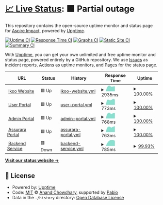 # [📈 Live Status](https://Aspire-Impact.github.io/upptime-monitor): <!--live status--> **🟧 Partial outage**

This repository contains the open-source uptime monitor and status page for [Aspire Impact](https://Aspire-Impact.github.io/upptime-monitor), powered by [Upptime](https://github.com/upptime/upptime).

[![Uptime CI](https://github.com/Aspire-Impact/upptime-monitor/workflows/Uptime%20CI/badge.svg)](https://github.com/Aspire-Impact/upptime-monitor/actions?query=workflow%3A%22Uptime+CI%22)
[![Response Time CI](https://github.com/Aspire-Impact/upptime-monitor/workflows/Response%20Time%20CI/badge.svg)](https://github.com/Aspire-Impact/upptime-monitor/actions?query=workflow%3A%22Response+Time+CI%22)
[![Graphs CI](https://github.com/Aspire-Impact/upptime-monitor/workflows/Graphs%20CI/badge.svg)](https://github.com/Aspire-Impact/upptime-monitor/actions?query=workflow%3A%22Graphs+CI%22)
[![Static Site CI](https://github.com/Aspire-Impact/upptime-monitor/workflows/Static%20Site%20CI/badge.svg)](https://github.com/Aspire-Impact/upptime-monitor/actions?query=workflow%3A%22Static+Site+CI%22)
[![Summary CI](https://github.com/Aspire-Impact/upptime-monitor/workflows/Summary%20CI/badge.svg)](https://github.com/Aspire-Impact/upptime-monitor/actions?query=workflow%3A%22Summary+CI%22)

With [Upptime](https://upptime.js.org), you can get your own unlimited and free uptime monitor and status page, powered entirely by a GitHub repository. We use [Issues](https://github.com/Aspire-Impact/upptime-monitor/issues) as incident reports, [Actions](https://github.com/Aspire-Impact/upptime-monitor/actions) as uptime monitors, and [Pages](https://Aspire-Impact.github.io/upptime-monitor) for the status page.

<!--start: status pages-->
<!-- This summary is generated by Upptime (https://github.com/upptime/upptime) -->
<!-- Do not edit this manually, your changes will be overwritten -->
<!-- prettier-ignore -->
| URL | Status | History | Response Time | Uptime |
| --- | ------ | ------- | ------------- | ------ |
| <img alt="" src="https://icons.duckduckgo.com/ip3/www.ikooworld.com.ico" height="13"> [Ikoo Website](https://www.ikooworld.com) | 🟩 Up | [ikoo-website.yml](https://github.com/Aspire-Impact/upptime-monitor/commits/HEAD/history/ikoo-website.yml) | <details><summary><img alt="Response time graph" src="./graphs/ikoo-website/response-time-week.png" height="20"> 2935ms</summary><br><a href="https://Aspire-Impact.github.io/upptime-monitor/history/ikoo-website"><img alt="Response time 2935" src="https://img.shields.io/endpoint?url=https%3A%2F%2Fraw.githubusercontent.com%2FAspire-Impact%2Fupptime-monitor%2FHEAD%2Fapi%2Fikoo-website%2Fresponse-time.json"></a><br><a href="https://Aspire-Impact.github.io/upptime-monitor/history/ikoo-website"><img alt="24-hour response time 2935" src="https://img.shields.io/endpoint?url=https%3A%2F%2Fraw.githubusercontent.com%2FAspire-Impact%2Fupptime-monitor%2FHEAD%2Fapi%2Fikoo-website%2Fresponse-time-day.json"></a><br><a href="https://Aspire-Impact.github.io/upptime-monitor/history/ikoo-website"><img alt="7-day response time 2935" src="https://img.shields.io/endpoint?url=https%3A%2F%2Fraw.githubusercontent.com%2FAspire-Impact%2Fupptime-monitor%2FHEAD%2Fapi%2Fikoo-website%2Fresponse-time-week.json"></a><br><a href="https://Aspire-Impact.github.io/upptime-monitor/history/ikoo-website"><img alt="30-day response time 2935" src="https://img.shields.io/endpoint?url=https%3A%2F%2Fraw.githubusercontent.com%2FAspire-Impact%2Fupptime-monitor%2FHEAD%2Fapi%2Fikoo-website%2Fresponse-time-month.json"></a><br><a href="https://Aspire-Impact.github.io/upptime-monitor/history/ikoo-website"><img alt="1-year response time 2935" src="https://img.shields.io/endpoint?url=https%3A%2F%2Fraw.githubusercontent.com%2FAspire-Impact%2Fupptime-monitor%2FHEAD%2Fapi%2Fikoo-website%2Fresponse-time-year.json"></a></details> | <details><summary><a href="https://Aspire-Impact.github.io/upptime-monitor/history/ikoo-website">100.00%</a></summary><a href="https://Aspire-Impact.github.io/upptime-monitor/history/ikoo-website"><img alt="All-time uptime 100.00%" src="https://img.shields.io/endpoint?url=https%3A%2F%2Fraw.githubusercontent.com%2FAspire-Impact%2Fupptime-monitor%2FHEAD%2Fapi%2Fikoo-website%2Fuptime.json"></a><br><a href="https://Aspire-Impact.github.io/upptime-monitor/history/ikoo-website"><img alt="24-hour uptime 100.00%" src="https://img.shields.io/endpoint?url=https%3A%2F%2Fraw.githubusercontent.com%2FAspire-Impact%2Fupptime-monitor%2FHEAD%2Fapi%2Fikoo-website%2Fuptime-day.json"></a><br><a href="https://Aspire-Impact.github.io/upptime-monitor/history/ikoo-website"><img alt="7-day uptime 100.00%" src="https://img.shields.io/endpoint?url=https%3A%2F%2Fraw.githubusercontent.com%2FAspire-Impact%2Fupptime-monitor%2FHEAD%2Fapi%2Fikoo-website%2Fuptime-week.json"></a><br><a href="https://Aspire-Impact.github.io/upptime-monitor/history/ikoo-website"><img alt="30-day uptime 100.00%" src="https://img.shields.io/endpoint?url=https%3A%2F%2Fraw.githubusercontent.com%2FAspire-Impact%2Fupptime-monitor%2FHEAD%2Fapi%2Fikoo-website%2Fuptime-month.json"></a><br><a href="https://Aspire-Impact.github.io/upptime-monitor/history/ikoo-website"><img alt="1-year uptime 100.00%" src="https://img.shields.io/endpoint?url=https%3A%2F%2Fraw.githubusercontent.com%2FAspire-Impact%2Fupptime-monitor%2FHEAD%2Fapi%2Fikoo-website%2Fuptime-year.json"></a></details>
| <img alt="" src="https://icons.duckduckgo.com/ip3/platform.ikooworld.com.ico" height="13"> [User Portal](https://platform.ikooworld.com/) | 🟩 Up | [user-portal.yml](https://github.com/Aspire-Impact/upptime-monitor/commits/HEAD/history/user-portal.yml) | <details><summary><img alt="Response time graph" src="./graphs/user-portal/response-time-week.png" height="20"> 773ms</summary><br><a href="https://Aspire-Impact.github.io/upptime-monitor/history/user-portal"><img alt="Response time 773" src="https://img.shields.io/endpoint?url=https%3A%2F%2Fraw.githubusercontent.com%2FAspire-Impact%2Fupptime-monitor%2FHEAD%2Fapi%2Fuser-portal%2Fresponse-time.json"></a><br><a href="https://Aspire-Impact.github.io/upptime-monitor/history/user-portal"><img alt="24-hour response time 773" src="https://img.shields.io/endpoint?url=https%3A%2F%2Fraw.githubusercontent.com%2FAspire-Impact%2Fupptime-monitor%2FHEAD%2Fapi%2Fuser-portal%2Fresponse-time-day.json"></a><br><a href="https://Aspire-Impact.github.io/upptime-monitor/history/user-portal"><img alt="7-day response time 773" src="https://img.shields.io/endpoint?url=https%3A%2F%2Fraw.githubusercontent.com%2FAspire-Impact%2Fupptime-monitor%2FHEAD%2Fapi%2Fuser-portal%2Fresponse-time-week.json"></a><br><a href="https://Aspire-Impact.github.io/upptime-monitor/history/user-portal"><img alt="30-day response time 773" src="https://img.shields.io/endpoint?url=https%3A%2F%2Fraw.githubusercontent.com%2FAspire-Impact%2Fupptime-monitor%2FHEAD%2Fapi%2Fuser-portal%2Fresponse-time-month.json"></a><br><a href="https://Aspire-Impact.github.io/upptime-monitor/history/user-portal"><img alt="1-year response time 773" src="https://img.shields.io/endpoint?url=https%3A%2F%2Fraw.githubusercontent.com%2FAspire-Impact%2Fupptime-monitor%2FHEAD%2Fapi%2Fuser-portal%2Fresponse-time-year.json"></a></details> | <details><summary><a href="https://Aspire-Impact.github.io/upptime-monitor/history/user-portal">100.00%</a></summary><a href="https://Aspire-Impact.github.io/upptime-monitor/history/user-portal"><img alt="All-time uptime 100.00%" src="https://img.shields.io/endpoint?url=https%3A%2F%2Fraw.githubusercontent.com%2FAspire-Impact%2Fupptime-monitor%2FHEAD%2Fapi%2Fuser-portal%2Fuptime.json"></a><br><a href="https://Aspire-Impact.github.io/upptime-monitor/history/user-portal"><img alt="24-hour uptime 100.00%" src="https://img.shields.io/endpoint?url=https%3A%2F%2Fraw.githubusercontent.com%2FAspire-Impact%2Fupptime-monitor%2FHEAD%2Fapi%2Fuser-portal%2Fuptime-day.json"></a><br><a href="https://Aspire-Impact.github.io/upptime-monitor/history/user-portal"><img alt="7-day uptime 100.00%" src="https://img.shields.io/endpoint?url=https%3A%2F%2Fraw.githubusercontent.com%2FAspire-Impact%2Fupptime-monitor%2FHEAD%2Fapi%2Fuser-portal%2Fuptime-week.json"></a><br><a href="https://Aspire-Impact.github.io/upptime-monitor/history/user-portal"><img alt="30-day uptime 100.00%" src="https://img.shields.io/endpoint?url=https%3A%2F%2Fraw.githubusercontent.com%2FAspire-Impact%2Fupptime-monitor%2FHEAD%2Fapi%2Fuser-portal%2Fuptime-month.json"></a><br><a href="https://Aspire-Impact.github.io/upptime-monitor/history/user-portal"><img alt="1-year uptime 100.00%" src="https://img.shields.io/endpoint?url=https%3A%2F%2Fraw.githubusercontent.com%2FAspire-Impact%2Fupptime-monitor%2FHEAD%2Fapi%2Fuser-portal%2Fuptime-year.json"></a></details>
| <img alt="" src="https://icons.duckduckgo.com/ip3/admin.ikooworld.com.ico" height="13"> [Admin Portal](https://admin.ikooworld.com/) | 🟩 Up | [admin-portal.yml](https://github.com/Aspire-Impact/upptime-monitor/commits/HEAD/history/admin-portal.yml) | <details><summary><img alt="Response time graph" src="./graphs/admin-portal/response-time-week.png" height="20"> 768ms</summary><br><a href="https://Aspire-Impact.github.io/upptime-monitor/history/admin-portal"><img alt="Response time 768" src="https://img.shields.io/endpoint?url=https%3A%2F%2Fraw.githubusercontent.com%2FAspire-Impact%2Fupptime-monitor%2FHEAD%2Fapi%2Fadmin-portal%2Fresponse-time.json"></a><br><a href="https://Aspire-Impact.github.io/upptime-monitor/history/admin-portal"><img alt="24-hour response time 768" src="https://img.shields.io/endpoint?url=https%3A%2F%2Fraw.githubusercontent.com%2FAspire-Impact%2Fupptime-monitor%2FHEAD%2Fapi%2Fadmin-portal%2Fresponse-time-day.json"></a><br><a href="https://Aspire-Impact.github.io/upptime-monitor/history/admin-portal"><img alt="7-day response time 768" src="https://img.shields.io/endpoint?url=https%3A%2F%2Fraw.githubusercontent.com%2FAspire-Impact%2Fupptime-monitor%2FHEAD%2Fapi%2Fadmin-portal%2Fresponse-time-week.json"></a><br><a href="https://Aspire-Impact.github.io/upptime-monitor/history/admin-portal"><img alt="30-day response time 768" src="https://img.shields.io/endpoint?url=https%3A%2F%2Fraw.githubusercontent.com%2FAspire-Impact%2Fupptime-monitor%2FHEAD%2Fapi%2Fadmin-portal%2Fresponse-time-month.json"></a><br><a href="https://Aspire-Impact.github.io/upptime-monitor/history/admin-portal"><img alt="1-year response time 768" src="https://img.shields.io/endpoint?url=https%3A%2F%2Fraw.githubusercontent.com%2FAspire-Impact%2Fupptime-monitor%2FHEAD%2Fapi%2Fadmin-portal%2Fresponse-time-year.json"></a></details> | <details><summary><a href="https://Aspire-Impact.github.io/upptime-monitor/history/admin-portal">100.00%</a></summary><a href="https://Aspire-Impact.github.io/upptime-monitor/history/admin-portal"><img alt="All-time uptime 100.00%" src="https://img.shields.io/endpoint?url=https%3A%2F%2Fraw.githubusercontent.com%2FAspire-Impact%2Fupptime-monitor%2FHEAD%2Fapi%2Fadmin-portal%2Fuptime.json"></a><br><a href="https://Aspire-Impact.github.io/upptime-monitor/history/admin-portal"><img alt="24-hour uptime 100.00%" src="https://img.shields.io/endpoint?url=https%3A%2F%2Fraw.githubusercontent.com%2FAspire-Impact%2Fupptime-monitor%2FHEAD%2Fapi%2Fadmin-portal%2Fuptime-day.json"></a><br><a href="https://Aspire-Impact.github.io/upptime-monitor/history/admin-portal"><img alt="7-day uptime 100.00%" src="https://img.shields.io/endpoint?url=https%3A%2F%2Fraw.githubusercontent.com%2FAspire-Impact%2Fupptime-monitor%2FHEAD%2Fapi%2Fadmin-portal%2Fuptime-week.json"></a><br><a href="https://Aspire-Impact.github.io/upptime-monitor/history/admin-portal"><img alt="30-day uptime 100.00%" src="https://img.shields.io/endpoint?url=https%3A%2F%2Fraw.githubusercontent.com%2FAspire-Impact%2Fupptime-monitor%2FHEAD%2Fapi%2Fadmin-portal%2Fuptime-month.json"></a><br><a href="https://Aspire-Impact.github.io/upptime-monitor/history/admin-portal"><img alt="1-year uptime 100.00%" src="https://img.shields.io/endpoint?url=https%3A%2F%2Fraw.githubusercontent.com%2FAspire-Impact%2Fupptime-monitor%2FHEAD%2Fapi%2Fadmin-portal%2Fuptime-year.json"></a></details>
| <img alt="" src="https://icons.duckduckgo.com/ip3/assurance.ikooworld.com.ico" height="13"> [Assurara Portal](https://assurance.ikooworld.com/) | 🟩 Up | [assurara-portal.yml](https://github.com/Aspire-Impact/upptime-monitor/commits/HEAD/history/assurara-portal.yml) | <details><summary><img alt="Response time graph" src="./graphs/assurara-portal/response-time-week.png" height="20"> 763ms</summary><br><a href="https://Aspire-Impact.github.io/upptime-monitor/history/assurara-portal"><img alt="Response time 763" src="https://img.shields.io/endpoint?url=https%3A%2F%2Fraw.githubusercontent.com%2FAspire-Impact%2Fupptime-monitor%2FHEAD%2Fapi%2Fassurara-portal%2Fresponse-time.json"></a><br><a href="https://Aspire-Impact.github.io/upptime-monitor/history/assurara-portal"><img alt="24-hour response time 763" src="https://img.shields.io/endpoint?url=https%3A%2F%2Fraw.githubusercontent.com%2FAspire-Impact%2Fupptime-monitor%2FHEAD%2Fapi%2Fassurara-portal%2Fresponse-time-day.json"></a><br><a href="https://Aspire-Impact.github.io/upptime-monitor/history/assurara-portal"><img alt="7-day response time 763" src="https://img.shields.io/endpoint?url=https%3A%2F%2Fraw.githubusercontent.com%2FAspire-Impact%2Fupptime-monitor%2FHEAD%2Fapi%2Fassurara-portal%2Fresponse-time-week.json"></a><br><a href="https://Aspire-Impact.github.io/upptime-monitor/history/assurara-portal"><img alt="30-day response time 763" src="https://img.shields.io/endpoint?url=https%3A%2F%2Fraw.githubusercontent.com%2FAspire-Impact%2Fupptime-monitor%2FHEAD%2Fapi%2Fassurara-portal%2Fresponse-time-month.json"></a><br><a href="https://Aspire-Impact.github.io/upptime-monitor/history/assurara-portal"><img alt="1-year response time 763" src="https://img.shields.io/endpoint?url=https%3A%2F%2Fraw.githubusercontent.com%2FAspire-Impact%2Fupptime-monitor%2FHEAD%2Fapi%2Fassurara-portal%2Fresponse-time-year.json"></a></details> | <details><summary><a href="https://Aspire-Impact.github.io/upptime-monitor/history/assurara-portal">100.00%</a></summary><a href="https://Aspire-Impact.github.io/upptime-monitor/history/assurara-portal"><img alt="All-time uptime 100.00%" src="https://img.shields.io/endpoint?url=https%3A%2F%2Fraw.githubusercontent.com%2FAspire-Impact%2Fupptime-monitor%2FHEAD%2Fapi%2Fassurara-portal%2Fuptime.json"></a><br><a href="https://Aspire-Impact.github.io/upptime-monitor/history/assurara-portal"><img alt="24-hour uptime 100.00%" src="https://img.shields.io/endpoint?url=https%3A%2F%2Fraw.githubusercontent.com%2FAspire-Impact%2Fupptime-monitor%2FHEAD%2Fapi%2Fassurara-portal%2Fuptime-day.json"></a><br><a href="https://Aspire-Impact.github.io/upptime-monitor/history/assurara-portal"><img alt="7-day uptime 100.00%" src="https://img.shields.io/endpoint?url=https%3A%2F%2Fraw.githubusercontent.com%2FAspire-Impact%2Fupptime-monitor%2FHEAD%2Fapi%2Fassurara-portal%2Fuptime-week.json"></a><br><a href="https://Aspire-Impact.github.io/upptime-monitor/history/assurara-portal"><img alt="30-day uptime 100.00%" src="https://img.shields.io/endpoint?url=https%3A%2F%2Fraw.githubusercontent.com%2FAspire-Impact%2Fupptime-monitor%2FHEAD%2Fapi%2Fassurara-portal%2Fuptime-month.json"></a><br><a href="https://Aspire-Impact.github.io/upptime-monitor/history/assurara-portal"><img alt="1-year uptime 100.00%" src="https://img.shields.io/endpoint?url=https%3A%2F%2Fraw.githubusercontent.com%2FAspire-Impact%2Fupptime-monitor%2FHEAD%2Fapi%2Fassurara-portal%2Fuptime-year.json"></a></details>
| <img alt="" src="https://icons.duckduckgo.com/ip3/api.ikooworld.com.ico" height="13"> [Backend Service](https://api.ikooworld.com/) | 🟥 Down | [backend-service.yml](https://github.com/Aspire-Impact/upptime-monitor/commits/HEAD/history/backend-service.yml) | <details><summary><img alt="Response time graph" src="./graphs/backend-service/response-time-week.png" height="20"> 785ms</summary><br><a href="https://Aspire-Impact.github.io/upptime-monitor/history/backend-service"><img alt="Response time 785" src="https://img.shields.io/endpoint?url=https%3A%2F%2Fraw.githubusercontent.com%2FAspire-Impact%2Fupptime-monitor%2FHEAD%2Fapi%2Fbackend-service%2Fresponse-time.json"></a><br><a href="https://Aspire-Impact.github.io/upptime-monitor/history/backend-service"><img alt="24-hour response time 785" src="https://img.shields.io/endpoint?url=https%3A%2F%2Fraw.githubusercontent.com%2FAspire-Impact%2Fupptime-monitor%2FHEAD%2Fapi%2Fbackend-service%2Fresponse-time-day.json"></a><br><a href="https://Aspire-Impact.github.io/upptime-monitor/history/backend-service"><img alt="7-day response time 785" src="https://img.shields.io/endpoint?url=https%3A%2F%2Fraw.githubusercontent.com%2FAspire-Impact%2Fupptime-monitor%2FHEAD%2Fapi%2Fbackend-service%2Fresponse-time-week.json"></a><br><a href="https://Aspire-Impact.github.io/upptime-monitor/history/backend-service"><img alt="30-day response time 785" src="https://img.shields.io/endpoint?url=https%3A%2F%2Fraw.githubusercontent.com%2FAspire-Impact%2Fupptime-monitor%2FHEAD%2Fapi%2Fbackend-service%2Fresponse-time-month.json"></a><br><a href="https://Aspire-Impact.github.io/upptime-monitor/history/backend-service"><img alt="1-year response time 785" src="https://img.shields.io/endpoint?url=https%3A%2F%2Fraw.githubusercontent.com%2FAspire-Impact%2Fupptime-monitor%2FHEAD%2Fapi%2Fbackend-service%2Fresponse-time-year.json"></a></details> | <details><summary><a href="https://Aspire-Impact.github.io/upptime-monitor/history/backend-service">99.93%</a></summary><a href="https://Aspire-Impact.github.io/upptime-monitor/history/backend-service"><img alt="All-time uptime 99.93%" src="https://img.shields.io/endpoint?url=https%3A%2F%2Fraw.githubusercontent.com%2FAspire-Impact%2Fupptime-monitor%2FHEAD%2Fapi%2Fbackend-service%2Fuptime.json"></a><br><a href="https://Aspire-Impact.github.io/upptime-monitor/history/backend-service"><img alt="24-hour uptime 99.93%" src="https://img.shields.io/endpoint?url=https%3A%2F%2Fraw.githubusercontent.com%2FAspire-Impact%2Fupptime-monitor%2FHEAD%2Fapi%2Fbackend-service%2Fuptime-day.json"></a><br><a href="https://Aspire-Impact.github.io/upptime-monitor/history/backend-service"><img alt="7-day uptime 99.93%" src="https://img.shields.io/endpoint?url=https%3A%2F%2Fraw.githubusercontent.com%2FAspire-Impact%2Fupptime-monitor%2FHEAD%2Fapi%2Fbackend-service%2Fuptime-week.json"></a><br><a href="https://Aspire-Impact.github.io/upptime-monitor/history/backend-service"><img alt="30-day uptime 99.93%" src="https://img.shields.io/endpoint?url=https%3A%2F%2Fraw.githubusercontent.com%2FAspire-Impact%2Fupptime-monitor%2FHEAD%2Fapi%2Fbackend-service%2Fuptime-month.json"></a><br><a href="https://Aspire-Impact.github.io/upptime-monitor/history/backend-service"><img alt="1-year uptime 99.93%" src="https://img.shields.io/endpoint?url=https%3A%2F%2Fraw.githubusercontent.com%2FAspire-Impact%2Fupptime-monitor%2FHEAD%2Fapi%2Fbackend-service%2Fuptime-year.json"></a></details>

<!--end: status pages-->

[**Visit our status website →**](https://Aspire-Impact.github.io/upptime-monitor)

## 📄 License

- Powered by: [Upptime](https://github.com/upptime/upptime)
- Code: [MIT](./LICENSE) © [Anand Chowdhary](https://anandchowdhary.com), supported by [Pabio](https://pabio.com)
- Data in the `./history` directory: [Open Database License](https://opendatacommons.org/licenses/odbl/1-0/)
